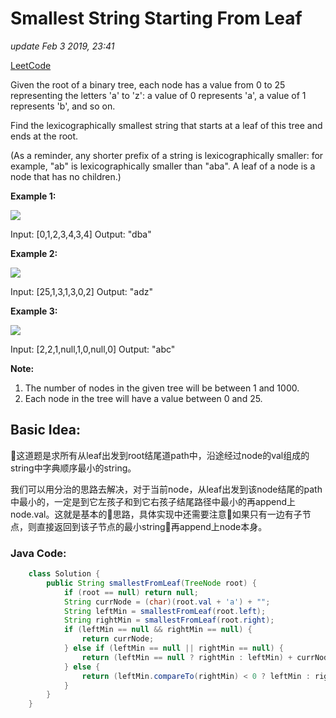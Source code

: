 # Smallest String Starting From Leaf

_update Feb 3 2019, 23:41_

[LeetCode](https://leetcode.com/contest/weekly-contest-122/problems/smallest-string-starting-from-leaf/)

Given the root of a binary tree, each node has a value from 0 to 25 representing the letters 'a' to 'z': a value of 0 represents 'a', a value of 1 represents 'b', and so on.

Find the lexicographically smallest string that starts at a leaf of this tree and ends at the root.

\(As a reminder, any shorter prefix of a string is lexicographically smaller: for example, "ab" is lexicographically smaller than "aba". A leaf of a node is a node that has no children.\)

**Example 1:**

![](https://assets.leetcode.com/uploads/2019/01/30/tree1.png)

Input: \[0,1,2,3,4,3,4\] Output: "dba"

**Example 2:**

![](https://assets.leetcode.com/uploads/2019/01/30/tree2.png)

Input: \[25,1,3,1,3,0,2\] Output: "adz"

**Example 3:**

![](https://assets.leetcode.com/uploads/2019/02/01/tree3.png)

Input: \[2,2,1,null,1,0,null,0\] Output: "abc"

**Note:**

1. The number of nodes in the given tree will be between 1 and 1000.
2. Each node in the tree will have a value between 0 and 25.

## Basic Idea:

这道题是求所有从leaf出发到root结尾道path中，沿途经过node的val组成的string中字典顺序最小的string。

我们可以用分治的思路去解决，对于当前node，从leaf出发到该node结尾的path中最小的，一定是到它左孩子和到它右孩子结尾路径中最小的再append上node.val。这就是基本的思路，具体实现中还需要注意如果只有一边有子节点，则直接返回到该子节点的最小string再append上node本身。

### Java Code:

```java
    class Solution {
        public String smallestFromLeaf(TreeNode root) {
            if (root == null) return null;
            String currNode = (char)(root.val + 'a') + "";
            String leftMin = smallestFromLeaf(root.left);
            String rightMin = smallestFromLeaf(root.right);
            if (leftMin == null && rightMin == null) {
                return currNode;  
            } else if (leftMin == null || rightMin == null) {
                return (leftMin == null ? rightMin : leftMin) + currNode;
            } else {
                return (leftMin.compareTo(rightMin) < 0 ? leftMin : rightMin) + currNode;
            }
        }
    }
```

